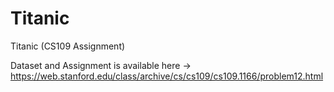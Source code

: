 # Titanic
Titanic (CS109 Assignment)

Dataset and Assignment is available here -> https://web.stanford.edu/class/archive/cs/cs109/cs109.1166/problem12.html

